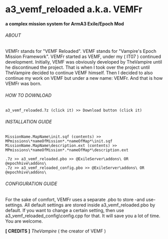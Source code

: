# a3_vemf_reloaded a.k.a. VEMFr
#### a complex mission system for ArmA3 Exile/Epoch Mod
###### ABOUT
VEMFr stands for "VEMF Reloaded". VEMF stands for "Vampire's Epoch Mission Framework".
VEMFr started as VEMF, under my ( IT07 ) continued development.
Initially, VEMF was obviously developed by TheVampire until he discontinued the project.
That is when I took over the project until TheVampire decided to continue VEMF himself.
Then I decided to also continue my work on VEMF but under a new name: VEMFr. And that is how VEMFr was born.
###### HOW TO DOWNLOAD
```
a3_vemf_reloaded.7z (click it) >> Download button (click it)
```
###### INSTALLATION GUIDE
```
MissionName.MapName\init.sqf (contents) >> MPmissions\*nameOfMission*.*nameOfMap*\init.sqf
MissionName.MapName\description.ext (contents) >> MPmissions\*nameOfMission*.*nameOfMap*\description.ext
```
```
.7z >> a3_vemf_reloaded.pbo >> @ExileServer\addons\ OR @epochhive\addons\
.7z >> a3_vemf_reloaded_config.pbo >> @ExileServer\addons\ OR @epochhive\addons\
```
###### CONFIGURATION GUIDE
For the sake of comfort, VEMFr uses a separate .pbo to store -and use- settings.
All default settings are stored inside a3_vemf_reloaded.pbo by default. If you want to change a certain setting, then use a3_vemf_reloaded_config\config.cpp for that. It will save you a lot of time. You are welcome.

**[ CREDITS ]**
*TheVampire* ( the creator of VEMF )
